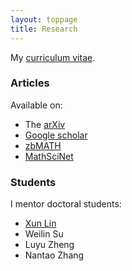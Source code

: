 ```yaml
---
layout: toppage
title: Research
---
```


My <a href="./cv.pdf">curriculum vitae</a>.

### Articles

Available on:

- The <a href="http://arxiv.org/a/donovan_w_1">arXiv</a>
- <a href="http://scholar.google.co.uk/citations?user=ebG93rYAAAAJ">Google scholar</a>
- <a href="https://www.zbmath.org/?q=ai:donovan.will">zbMATH</a>
- <a href="http://www.ams.org/mathscinet/search/publications.html?pg1=INDI&s1=971838">MathSciNet</a> 

### Students

I mentor doctoral students:

- [Xun Lin](http://linlinsai.github.io)
- Weilin Su
- Luyu Zheng
- Nantao Zhang
